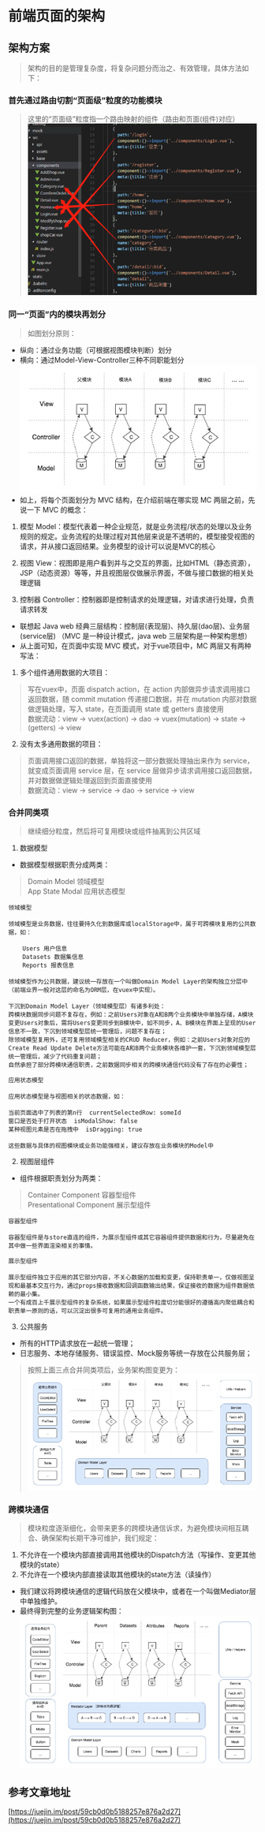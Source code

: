 # 前端页面的架构

## 架构方案
> 架构的目的是管理复杂度，将复杂问题分而治之、有效管理，具体方法如下：
### 首先通过路由切割“页面级”粒度的功能模块
> 这里的“页面级”粒度指一个路由映射的组件（路由和页面(组件)对应）<br>
![](https://raw.githubusercontent.com/Krryxa/WORK-LEARNING/master/images/l_1.jpg)

### 同一“页面”内的模块再划分
> 如图划分原则：
- 纵向：通过业务功能（可根据视图模块判断）划分
- 横向：通过Model-View-Controller三种不同职能划分<br>
![](https://raw.githubusercontent.com/Krryxa/WORK-LEARNING/master/images/p_8.jpg)
- 如上，将每个页面划分为 MVC 结构，在介绍前端在哪实现 MC 两层之前，先说一下 MVC 的概念：
1. 模型 Model：模型代表着一种企业规范，就是业务流程/状态的处理以及业务规则的规定。业务流程的处理过程对其他层来说是不透明的，模型接受视图的请求，并从接口返回结果。业务模型的设计可以说是MVC的核心

2. 视图 View：视图即是用户看到并与之交互的界面，比如HTML（静态资源），JSP（动态资源）等等，并且视图层仅做展示界面，不做与接口数据的相关处理逻辑

3. 控制器 Controller：控制器即是控制请求的处理逻辑，对请求进行处理，负责请求转发

- 联想起 Java web 经典三层结构：控制层(表现层)、持久层(dao层)、业务层(service层) （MVC 是一种设计模式，java web 三层架构是一种架构思想）
- 从上面可知，在页面中实现 MVC 模式，对于vue项目中，MC 两层又有两种写法：

1. 多个组件通用数据的大项目：<br>
> 写在vuex中，页面 dispatch action，在 action 内部做异步请求调用接口返回数据，随 commit mutation 传递接口数据，并在 mutation 内部对数据做逻辑处理，写入 state，在页面调用 state 或 getters 直接使用<br>
数据流动：view -> vuex(action) -> dao -> vuex(mutation) -> state -> (getters) -> view

2. 没有太多通用数据的项目：<br>
> 页面调用接口返回的数据，单独将这一部分数据处理抽出来作为 service，就变成页面调用 service 层，在 service 层做异步请求调用接口返回数据，并对数据做逻辑处理返回到页面直接使用<br>
数据流动：view -> service -> dao -> service -> view

### 合并同类项
> 继续细分粒度，然后将可复用模块或组件抽离到公共区域

1. 数据模型
- 数据模型根据职责分成两类：
> Domain Model 领域模型 <br>
> App State Modal 应用状态模型
```
领域模型

领域模型是业务数据，往往要持久化到数据库或localStorage中，属于可跨模块复用的公共数据，如：

    Users 用户信息
    Datasets 数据集信息
    Reports 报表信息

领域模型作为公共数据，建议统一存放在一个叫做Domain Model Layer的架构独立分层中（前端业界一般对这层的命名为ORM层，在vuex中实现）。
    
下沉到Domain Model Layer（领域模型层）有诸多利处：
跨模块数据同步问题不复存在，例如：之前Users对象在A和B两个业务模块中单独存储，A模块变更Users对象后，需将Users变更同步到B模块中，如不同步，A、B模块在界面上呈现的User信息不一致，下沉到领域模型层统一管理后，问题不复存在；
除领域模型复用外，还可复用领域模型相关的CRUD Reducer，例如：之前Users对象对应的Create Read Update Delete方法可能在A和B两个业务模块各维护一套，下沉到领域模型层统一管理后，减少了代码重复问题；
自然承担了部分跨模块通信职责，之前数据同步相关的跨模块通信代码没有了存在的必要性；
```
```
应用状态模型

应用状态模型是与视图相关的状态数据，如：

当前页面选中了列表的第n行  currentSelectedRow: someId
窗口是否处于打开状态  isModalShow: false
某种视图元素是否在拖拽中  isDragging: true

这些数据与具体的视图模块或业务功能强相关，建议存放在业务模块的Model中
```

2. 视图层组件
- 组件根据职责划分为两类：
> Container Component 容器型组件 <br>
> Presentational Component  展示型组件
```
容器型组件

容器型组件是与store直连的组件，为展示型组件或其它容器组件提供数据和行为，尽量避免在其中做一些界面渲染相关的事情。
```
```
展示型组件

展示型组件独立于应用的其它部分内容，不关心数据的加载和变更，保持职责单一，仅做视图呈现和最基本交互行为，通过props接收数据和回调函数输出结果，保证接收的数据为组件数据依赖的最小集。
一个有成百上千展示型组件的复杂系统，如果展示型组件粒度切分能很好的遵循高内聚低耦合和职责单一原则的话，可以沉淀出很多可复用的通用业务组件。
```

3. 公共服务

- 所有的HTTP请求放在一起统一管理；
- 日志服务、本地存储服务、错误监控、Mock服务等统一存放在公共服务层；

> 按照上面三点合并同类项后，业务架构图变更为：<br>
![](https://raw.githubusercontent.com/Krryxa/WORK-LEARNING/master/images/p_10.jpg)

### 跨模块通信
> 模块粒度逐渐细化，会带来更多的跨模块通信诉求，为避免模块间相互耦合、确保架构长期干净可维护，我们规定：

1. 不允许在一个模块内部直接调用其他模块的Dispatch方法（写操作、变更其他模块的state）
2. 不允许在一个模块内部直接读取其他模块的state方法（读操作）

- 我们建议将跨模块通信的逻辑代码放在父模块中，或者在一个叫做Mediator层中单独维护。
- 最终得到完整的业务逻辑架构图：<br>
![](https://raw.githubusercontent.com/Krryxa/WORK-LEARNING/master/images/p_11.jpg)

## 参考文章地址
[https://juejin.im/post/59cb0d0b5188257e876a2d27](https://juejin.im/post/59cb0d0b5188257e876a2d27)